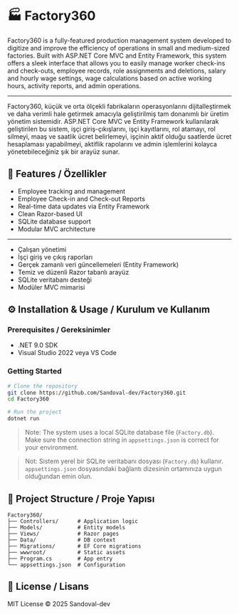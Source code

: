 
# 🏭 Factory360

Factory360 is a fully-featured production management system developed to digitize and improve the efficiency of operations in small and medium-sized factories. Built with ASP.NET Core MVC and Entity Framework, this system offers a sleek interface that allows you to easily manage worker check-ins and check-outs, employee records, role assignments and deletions, salary and hourly wage settings, wage calculations based on active working hours, activity reports, and admin operations.

---

Factory360, küçük ve orta ölçekli fabrikaların operasyonlarını dijitalleştirmek ve daha verimli hale getirmek amacıyla geliştirilmiş tam donanımlı bir üretim yönetim sistemidir. ASP.NET Core MVC ve Entity Framework kullanılarak geliştirilen bu sistem, işçi giriş-çıkışlarını, işçi kayıtlarını, rol atamayı, rol silmeyi, maaş ve saatlik ücret belirlemeyi, işçinin aktif olduğu saatlerde ücret hesaplaması yapabilmeyi, aktiflik rapolarını ve admin işlemlerini  kolayca yönetebileceğiniz şık bir arayüz sunar.

## 🚀 Features / Özellikler
 
- Employee tracking and management   
- Employee Check-in and Check-out Reports
- Real-time data updates via Entity Framework  
- Clean Razor-based UI  
- SQLite database support  
- Modular MVC architecture

---


- Çalışan yönetimi
- İşçi giriş ve çıkış raporları
- Gerçek zamanlı veri güncellemeleri (Entity Framework)  
- Temiz ve düzenli Razor tabanlı arayüz  
- SQLite veritabanı desteği  
- Modüler MVC mimarisi

## ⚙️ Installation & Usage / Kurulum ve Kullanım

### Prerequisites / Gereksinimler

- .NET 9.0 SDK  
- Visual Studio 2022 veya VS Code

### Getting Started

```bash
# Clone the repository
git clone https://github.com/Sandoval-dev/Factory360.git
cd Factory360

# Run the project
dotnet run
```

> Note: The system uses a local SQLite database file (`Factory.db`). Make sure the connection string in `appsettings.json` is correct for your environment.

> Not: Sistem yerel bir SQLite veritabanı dosyası (`Factory.db`) kullanır. `appsettings.json` dosyasındaki bağlantı dizesinin ortamınıza uygun olduğundan emin olun.

## 📁 Project Structure / Proje Yapısı

```
Factory360/
├── Controllers/      # Application logic
├── Models/           # Entity models
├── Views/            # Razor pages
├── Data/             # DB context
├── Migrations/       # EF Core migrations
├── wwwroot/          # Static assets
├── Program.cs        # App entry
└── appsettings.json  # Configuration
```

## 📄 License / Lisans

MIT License © 2025 Sandoval-dev
